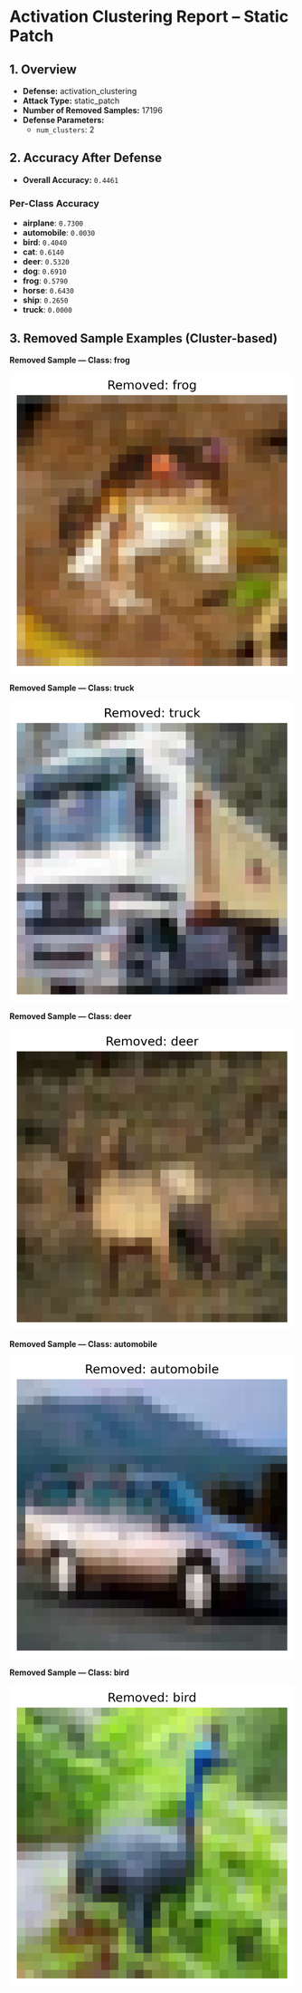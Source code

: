 # Activation Clustering Report – Static Patch

## 1. Overview
- **Defense:** activation_clustering
- **Attack Type:** static_patch
- **Number of Removed Samples:** 17196
- **Defense Parameters:**
  - `num_clusters`: 2

## 2. Accuracy After Defense
- **Overall Accuracy:** `0.4461`

### Per-Class Accuracy
- **airplane**: `0.7300`
- **automobile**: `0.0030`
- **bird**: `0.4040`
- **cat**: `0.6140`
- **deer**: `0.5320`
- **dog**: `0.6910`
- **frog**: `0.5790`
- **horse**: `0.6430`
- **ship**: `0.2650`
- **truck**: `0.0000`

## 3. Removed Sample Examples (Cluster-based)

**Removed Sample — Class: frog**

![Removed](activation_removed/removed_0_6.png)

**Removed Sample — Class: truck**

![Removed](activation_removed/removed_1_9.png)

**Removed Sample — Class: deer**

![Removed](activation_removed/removed_3_4.png)

**Removed Sample — Class: automobile**

![Removed](activation_removed/removed_4_1.png)

**Removed Sample — Class: bird**

![Removed](activation_removed/removed_6_2.png)
